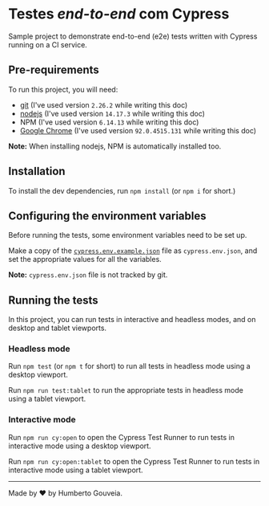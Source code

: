 # Testes _end-to-end_ com Cypress

Sample project to demonstrate end-to-end (e2e) tests written with Cypress running on a CI service.

## Pre-requirements

To run this project, you will need:

- [git](https://git-scm.com/downloads) (I've used version `2.26.2` while writing this doc)
- [nodejs](https://nodejs.org/en/) (I've used version `14.17.3` while writing this doc)
- NPM (I've used version `6.14.13` while writing this doc)
- [Google Chrome](https://www.google.com/intl/en_us/chrome/) (I've used version `92.0.4515.131` while writing this doc)

**Note:** When installing nodejs, NPM is automatically installed too.

## Installation

To install the dev dependencies, run `npm install` (or `npm i` for short.)

## Configuring the environment variables

Before running the tests, some environment variables need to be set up.

Make a copy of the [`cypress.env.example.json`](./cypress.env.example.json) file as `cypress.env.json`, and set the appropriate values for all the variables.

**Note:** `cypress.env.json` file is not tracked by git.

## Running the tests

In this project, you can run tests in interactive and headless modes, and on desktop and tablet viewports.

### Headless mode

Run `npm test` (or `npm t` for short) to run all tests in headless mode using a desktop viewport.

Run `npm run test:tablet` to run the appropriate tests in headless mode using a tablet viewport.

### Interactive mode

Run `npm run cy:open` to open the Cypress Test Runner to run tests in interactive mode using a desktop viewport.

Run `npm run cy:open:tablet` to open the Cypress Test Runner to run tests in interactive mode using a tablet viewport.

---

Made by ❤️ by Humberto Gouveia.
